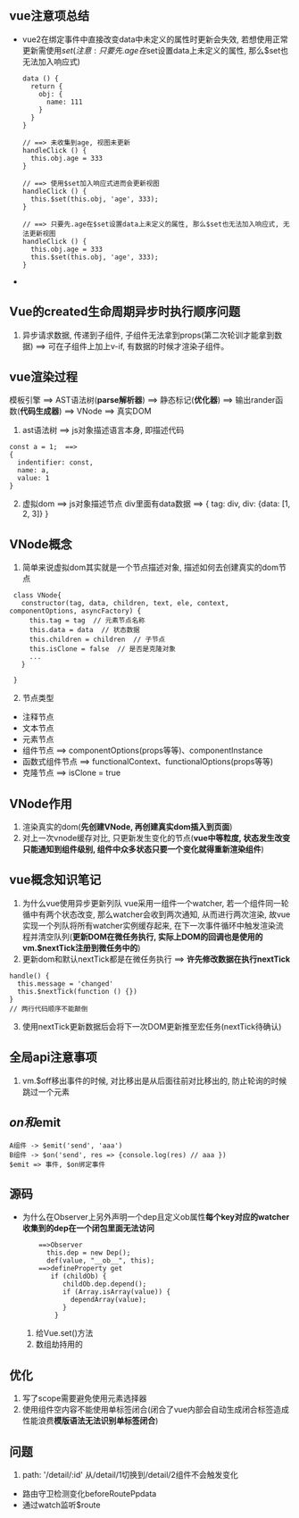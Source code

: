 ## vue注意项总结
- vue2在绑定事件中直接改变data中未定义的属性时更新会失效, 若想使用正常更新需使用$set(注意: 只要先.age在$set设置data上未定义的属性, 那么$set也无法加入响应式)
  ```
  data () {
    return {
      obj: {
        name: 111
      }
    }
  }

  // ==> 未收集到age, 视图未更新
  handleClick () {
    this.obj.age = 333
  }

  // ==> 使用$set加入响应式进而会更新视图
  handleClick () {
    this.$set(this.obj, 'age', 333);
  }

  // ==> 只要先.age在$set设置data上未定义的属性, 那么$set也无法加入响应式, 无法更新视图
  handleClick () {
    this.obj.age = 333 
    this.$set(this.obj, 'age', 333);
  }
  ```

- 

## Vue的created生命周期异步时执行顺序问题
1. 异步请求数据, 传递到子组件, 子组件无法拿到props(第二次轮训才能拿到数据)  ==> 可在子组件上加上v-if, 有数据的时候才渲染子组件。

## vue渲染过程
模板引擎 ==> AST语法树(**parse解析器**) ==> 静态标记(**优化器**) ==> 输出rander函数(**代码生成器**) ==> VNode ==> 真实DOM
1. ast语法树 ==> js对象描述语言本身, 即描述代码
```
const a = 1;  ==>
{
  indentifier: const,
  name: a,
  value: 1
}
```
2. 虚拟dom ==> js对象描述节点
div里面有data数据 ==>
{
  tag: div,
  div: {data: [1, 2, 3]}
}

## VNode概念
1. 简单来说虚拟dom其实就是一个节点描述对象, 描述如何去创建真实的dom节点
 ```
  class VNode{
    constructor(tag, data, children, text, ele, context, componentOptions, asyncFactory) {
      this.tag = tag  // 元素节点名称
      this.data = data  // 状态数据
      this.children = children  // 子节点
      this.isClone = false  // 是否是克隆对象
      ...
    }
    
  }
 ```
2. 节点类型
  - 注释节点
  - 文本节点
  - 元素节点
  - 组件节点 ==> componentOptions(props等等)、componentInstance
  - 函数式组件节点 ==> functionalContext、functionalOptions(props等等)
  - 克隆节点 ==> isClone = true

## VNode作用
1. 渲染真实的dom(**先创建VNode, 再创建真实dom插入到页面**)
2. 对上一次vnode缓存对比, 只更新发生变化的节点(**vue中等粒度, 状态发生改变只能通知到组件级别, 组件中众多状态只要一个变化就得重新渲染组件**)

## vue概念知识笔记
1. 为什么vue使用异步更新列队
  vue采用一组件一个watcher, 若一个组件同一轮循中有两个状态改变, 那么watcher会收到两次通知, 从而进行两次渲染, 故vue实现一个列队将所有watcher实例缓存起来, 在下一次事件循环中触发渲染流程并清空队列(**更新DOM在微任务执行, 实际上DOM的回调也是使用的vm.$nextTick注册到微任务中的**)
2. 更新dom和默认nextTick都是在微任务执行 ==> **许先修改数据在执行nextTick**
```
handle() {
  this.message = 'changed'
  this.$nextTick(function () {})
}
// 两行代码顺序不能颠倒
```
3. 使用nextTick更新数据后会将下一次DOM更新推至宏任务(nextTick待确认)

## 全局api注意事项
1. vm.$off移出事件的时候, 对比移出是从后面往前对比移出的, 防止轮询的时候跳过一个元素

## $on和$emit
```
A组件 -> $emit('send', 'aaa')
B组件 -> $on('send', res => {console.log(res) // aaa })
$emit => 事件, $on绑定事件
```

## 源码
- 为什么在Observer上另外声明一个dep且定义ob属性**每个key对应的watcher收集到的dep在一个闭包里面无法访问**
  ```
      ==>Observer
        this.dep = new Dep();
        def(value, "__ob__", this);
      ==>defineProperty get
         if (childOb) {
            childOb.dep.depend();
            if (Array.isArray(value)) {
              dependArray(value);
            }
          }
  ```
  1. 给Vue.set()方法
  2. 数组劫持用的

## 优化
1. 写了scope需要避免使用元素选择器
2. 使用组件空内容不能使用单标签闭合(闭合了vue内部会自动生成闭合标签造成性能浪费**模版语法无法识别单标签闭合**)

## 问题
1. path: '/detail/:id' 从/detail/1切换到/detail/2组件不会触发变化
  - 路由守卫检测变化beforeRoutePpdata
  - 通过watch监听$route
